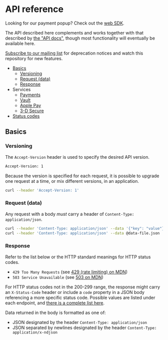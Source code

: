# API reference

Looking for our payment popup? Check out the
[web SDK](https://github.com/paylike/sdk).

The API described here complements and works together with that described by
[the "API docs"](https://github.com/paylike/api-docs), though most functionality
will eventually be available here.

[Subscribe to our mailing list](http://eepurl.com/bCGmg1) for deprecation
notices and watch this repository for new features.

- [Basics](#basics)
  - [Versioning](#versioning)
  - [Request (data)](#request-data)
  - [Response](#response)
- Services
  - [Payments](./payments/index.md)
  - [Vault](./vault.md)
  - [Apple Pay](./apple-pay.md)
  - [3-D Secure](./3dsecure.md)
- [Status codes](#status-codes)

## Basics

### Versioning

The `Accept-Version` header is used to specify the desired API version.

```sh
Accept-Version: 1
```

Because the version is specified for each request, it is possible to upgrade one
request at a time, or mix different versions, in an application.

```sh
curl --header 'Accept-Version: 1'
```

### Request (data)

Any request with a body _must_ carry a header of
`Content-Type: application/json`.

```sh
curl --header 'Content-Type: application/json' --data '{"key": "value"}'
curl --header 'Content-Type: application/json' --data @data-file.json
```

### Response

Refer to the list below or the HTTP standard meanings for HTTP status codes.

- `429 Too Many Requests` (see
  [429 (rate limiting) on MDN](https://developer.mozilla.org/en-US/docs/Web/HTTP/Status/429))
- `503 Service Unavailable` (see
  [503 on MDN](https://developer.mozilla.org/en-US/docs/Web/HTTP/Status/503))

For HTTP status codes not in the 200-299 range, the response might carry an
`X-Status-Code` header or include a `code` property in a JSON body referencing a
more specific status code. Possible values are listed under each endpoint, and
[there is a complete list here](status-codes.md).

Data returned in the body is formatted as one of:

- JSON designated by the header `Content-Type: application/json`
- JSON separated by newlines designated by the header
  `Content-Type: application/x-ndjson`
